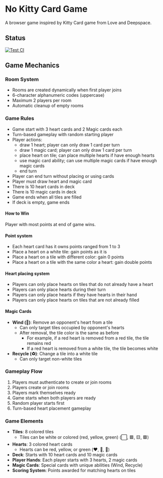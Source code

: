 # No Kitty Card Game

A browser game inspired by Kitty Card game from Love and Deepspace.

## Status

[![Test CI](https://github.com/sakan811/no-kitty-cards-game/actions/workflows/ci.yml/badge.svg)](https://github.com/sakan811/no-kitty-cards-game/actions/workflows/ci.yml)

## Game Mechanics

### Room System
- Rooms are created dynamically when first player joins
- 6-character alphanumeric codes (uppercase)
- Maximum 2 players per room
- Automatic cleanup of empty rooms

### Game Rules
- Game start with 3 heart cards and 2 Magic cards each
- Turn-based gameplay with random starting player
- Player actions: 
    - draw 1 heart; player can only draw 1 card per turn
    - draw 1 magic card; player can only draw 1 card per turn
    - place heart on tile; can place multiple hearts if have enough hearts
    - use magic card ability; can use multiple magic cards if have enough magic cards
    - end turn
- Player can end turn without placing or using cards
- Player must draw heart and magic card
- There is 10 heart cards in deck
- There is 10 magic cards in deck
- Game ends when all tiles are filled
- If deck is empty, game ends

#### How to Win
Player with most points at end of game wins.

#### Point system
- Each heart card has it owns points ranged from 1 to 3
- Place a heart on a white tile: gain points as it is
- Place a heart on a tile with different color: gain 0 points
- Place a heart on a tile with the same color a heart: gain double points

#### Heart placing system
- Players can only place hearts on tiles that do not already have a heart
- Players can only place hearts during their turn
- Players can only place hearts if they have hearts in their hand
- Players can only place hearts on tiles that are not already filled

#### Magic Cards
- **Wind (💨)**: Remove an opponent's heart from a tile
    - Can only target tiles occupied by opponent's hearts
    - After removal, the tile color is the same as before
        - For example, if a red heart is removed from a red tile, the tile remains red
        - If a red heart is removed from a white tile, the tile becomes white
- **Recycle (♻️)**: Change a tile into a white tile
    - Can only target non-white tiles

### Gameplay Flow
1. Players must authenticate to create or join rooms
2. Players create or join rooms
3. Players mark themselves ready
4. Game starts when both players are ready
5. Random player starts first
6. Turn-based heart placement gameplay

### Game Elements
- **Tiles**: 8 colored tiles
    - Tiles can be white or colored (red, yellow, green) (⬜, 🟥, 🟨, 🟩)
- **Hearts**: 3 colored heart cards
    - Hearts can be red, yellow, or green (❤️, 💛, 💚)
- **Deck**: Starts with 10 heart cards and 10 magic cards
- **Player Hands**: Each player starts with 3 hearts, 2 magic cards
- **Magic Cards**: Special cards with unique abilities (Wind, Recycle)
- **Scoring System**: Points awarded for matching hearts on tiles
